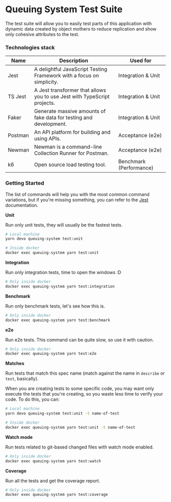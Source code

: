# Queuing System Test Suite

The test suite will allow you to easily test parts of this application with dynamic
data created by object mothers to reduce replication and show only cohesive attributes to the test.

### Technologies stack

| Name       | Description                                                                | Used for                |
| ---------- | -------------------------------------------------------------------------- | ----------------------- |
| Jest       | A delightful JavaScript Testing Framework with a focus on simplicity.      | Integration & Unit      |
| TS Jest    | A Jest transformer that allows you to use Jest with TypeScript projects.   | Integration & Unit      |
| Faker      | Generate massive amounts of fake data for testing and development.         | Integration & Unit      |
| Postman    | An API platform for building and using APIs.                               | Acceptance (e2e)        |
| Newman     | Newman is a command-line Collection Runner for Postman.                    | Acceptance (e2e)        |
| k6         | Open source load testing tool.                                             | Benchmark (Performance) |

### Getting Started

The list of commands will help you with the most common command variations,
but if you're missing something, you can refer to the [Jest](https://jestjs.io/docs/cli) documentation.

**Unit**

Run only unit tests, they will usually be the fastest tests.

```sh
# Local machine
yarn devo queuing-system test:unit

# Inside docker
docker exec queuing-system yarn test:unit
```

**Integration**

Run only integration tests, time to open the windows :D

```sh
# Only inside docker
docker exec queuing-system yarn test:integration
```

**Benchmark**

Run only benchmark tests, let's see how this is.

```sh
# Only inside docker
docker exec queuing-system yarn test:benchmark
```

**e2e**

Run e2e tests. This command can be quite slow, so use it with caution.

```sh
# Only inside docker
docker exec queuing-system yarn test:e2e
```

**Matches**

Run tests that match this spec name (match against the name in `describe` or `test`, basically).

When you are creating tests to some specific code, you may want only execute the tests that you're creating,
so you waste less time to verify your code. To do this, you can:

```sh
# Local machine
yarn devo queuing-system test:unit -t name-of-test

# Inside docker
docker exec queuing-system yarn test:unit -t name-of-test
```

**Watch mode**

Run tests related to git-based changed files with watch mode enabled.

```sh
# Only inside docker
docker exec queuing-system yarn test:watch
```

**Coverage**

Run all the tests and get the coverage report.

```sh
# Only inside docker
docker exec queuing-system yarn test:coverage
```
